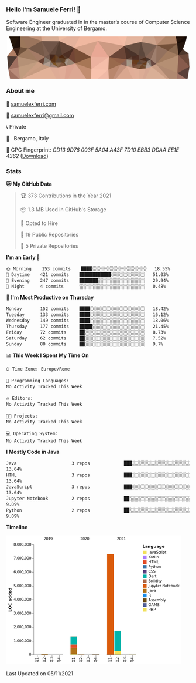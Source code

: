 ### Hello I'm Samuele Ferri! 👋

Software Engineer graduated in in the master’s course of Computer Science Engineering at the University of Bergamo.

<p align='center'><img width=500 align='center' src="https://github.com/samuelexferri/samuelexferri/raw/master/images/eyes.png"></p>

### About me

:compass: [samuelexferri.com](https://www.samuelexferri.com)

:email: [samuelexferri@gmail.com](mailto:samuelexferri@gmail.com)

:telephone_receiver: Private

:round_pushpin:   Bergamo, Italy

:key: GPG Fingerprint: _CD13 9D76 003F 5A04 A43F 7D10 EBB3 DDAA EE1E 4362_ ([Download](https://samuelexferri.com/CD139D76003F5A04A43F7D10EBB3DDAAEE1E4362.asc))

### Stats

<!--START_SECTION:waka-->
**🐱 My GitHub Data** 

> 🏆 373 Contributions in the Year 2021
 > 
> 📦 1.3 MB Used in GitHub's Storage 
 > 
> 💼 Opted to Hire
 > 
> 📜 19 Public Repositories 
 > 
> 🔑 5 Private Repositories  
 > 
**I'm an Early 🐤** 

```text
🌞 Morning    153 commits    ████░░░░░░░░░░░░░░░░░░░░░   18.55% 
🌆 Daytime    421 commits    ████████████░░░░░░░░░░░░░   51.03% 
🌃 Evening    247 commits    ███████░░░░░░░░░░░░░░░░░░   29.94% 
🌙 Night      4 commits      ░░░░░░░░░░░░░░░░░░░░░░░░░   0.48%

```
📅 **I'm Most Productive on Thursday** 

```text
Monday       152 commits    ████░░░░░░░░░░░░░░░░░░░░░   18.42% 
Tuesday      133 commits    ████░░░░░░░░░░░░░░░░░░░░░   16.12% 
Wednesday    149 commits    ████░░░░░░░░░░░░░░░░░░░░░   18.06% 
Thursday     177 commits    █████░░░░░░░░░░░░░░░░░░░░   21.45% 
Friday       72 commits     ██░░░░░░░░░░░░░░░░░░░░░░░   8.73% 
Saturday     62 commits     ██░░░░░░░░░░░░░░░░░░░░░░░   7.52% 
Sunday       80 commits     ██░░░░░░░░░░░░░░░░░░░░░░░   9.7%

```


📊 **This Week I Spent My Time On** 

```text
⌚︎ Time Zone: Europe/Rome

💬 Programming Languages: 
No Activity Tracked This Week

🔥 Editors: 
No Activity Tracked This Week

🐱‍💻 Projects: 
No Activity Tracked This Week

💻 Operating System: 
No Activity Tracked This Week

```

**I Mostly Code in Java** 

```text
Java                     3 repos             ███░░░░░░░░░░░░░░░░░░░░░░   13.64% 
HTML                     3 repos             ███░░░░░░░░░░░░░░░░░░░░░░   13.64% 
JavaScript               3 repos             ███░░░░░░░░░░░░░░░░░░░░░░   13.64% 
Jupyter Notebook         2 repos             ██░░░░░░░░░░░░░░░░░░░░░░░   9.09% 
Python                   2 repos             ██░░░░░░░░░░░░░░░░░░░░░░░   9.09%

```


**Timeline**

![Chart not found](https://raw.githubusercontent.com/samuelexferri/samuelexferri/master/charts/bar_graph.png) 


 Last Updated on 05/11/2021
<!--END_SECTION:waka-->
